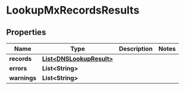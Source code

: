 

# LookupMxRecordsResults


## Properties

| Name | Type | Description | Notes |
|------------ | ------------- | ------------- | -------------|
|**records** | [**List&lt;DNSLookupResult&gt;**](DNSLookupResult) |  |  |
|**errors** | **List&lt;String&gt;** |  |  |
|**warnings** | **List&lt;String&gt;** |  |  |



